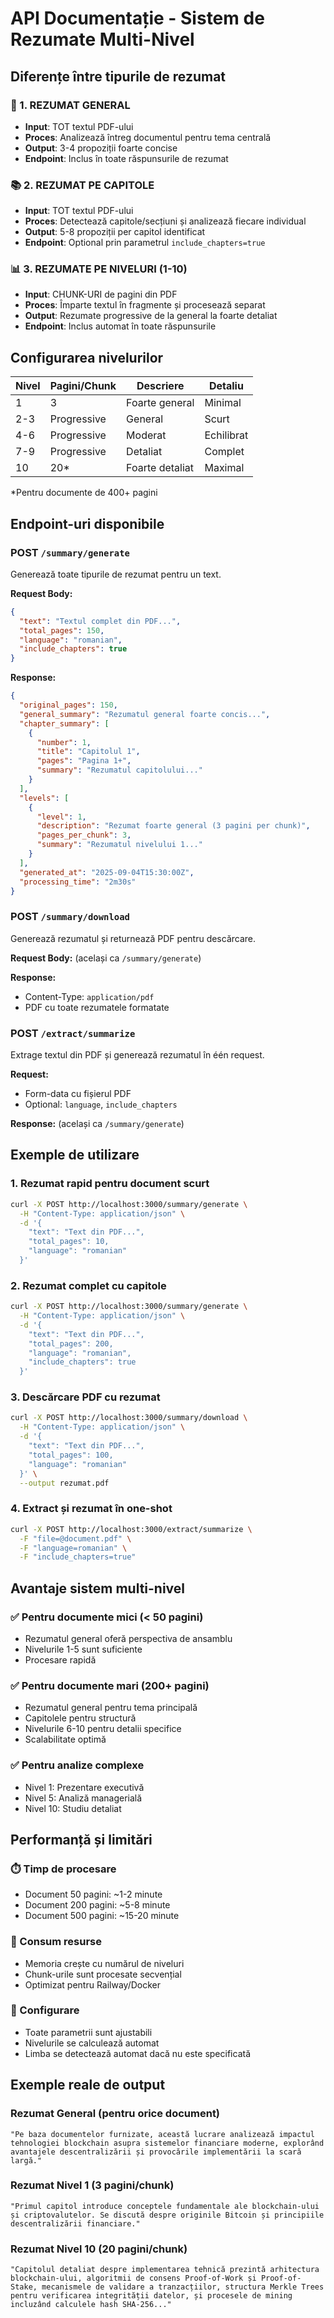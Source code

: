 # API Documentație - Sistem de Rezumate Multi-Nivel

## Diferențe între tipurile de rezumat

### 🎯 1. REZUMAT GENERAL
- **Input**: TOT textul PDF-ului
- **Proces**: Analizează întreg documentul pentru tema centrală
- **Output**: 3-4 propoziții foarte concise
- **Endpoint**: Inclus în toate răspunsurile de rezumat

### 📚 2. REZUMAT PE CAPITOLE
- **Input**: TOT textul PDF-ului
- **Proces**: Detectează capitole/secțiuni și analizează fiecare individual
- **Output**: 5-8 propoziții per capitol identificat
- **Endpoint**: Optional prin parametrul `include_chapters=true`

### 📊 3. REZUMATE PE NIVELURI (1-10)
- **Input**: CHUNK-URI de pagini din PDF
- **Proces**: Împarte textul în fragmente și procesează separat
- **Output**: Rezumate progressive de la general la foarte detaliat
- **Endpoint**: Inclus automat în toate răspunsurile

## Configurarea nivelurilor

| Nivel | Pagini/Chunk | Descriere | Detaliu |
|-------|--------------|-----------|---------|
| 1 | 3 | Foarte general | Minimal |
| 2-3 | Progressive | General | Scurt |
| 4-6 | Progressive | Moderat | Echilibrat |
| 7-9 | Progressive | Detaliat | Complet |
| 10 | 20* | Foarte detaliat | Maximal |

*Pentru documente de 400+ pagini

## Endpoint-uri disponibile

### POST `/summary/generate`
Generează toate tipurile de rezumat pentru un text.

**Request Body:**
```json
{
  "text": "Textul complet din PDF...",
  "total_pages": 150,
  "language": "romanian",
  "include_chapters": true
}
```

**Response:**
```json
{
  "original_pages": 150,
  "general_summary": "Rezumatul general foarte concis...",
  "chapter_summary": [
    {
      "number": 1,
      "title": "Capitolul 1",
      "pages": "Pagina 1+",
      "summary": "Rezumatul capitolului..."
    }
  ],
  "levels": [
    {
      "level": 1,
      "description": "Rezumat foarte general (3 pagini per chunk)",
      "pages_per_chunk": 3,
      "summary": "Rezumatul nivelului 1..."
    }
  ],
  "generated_at": "2025-09-04T15:30:00Z",
  "processing_time": "2m30s"
}
```

### POST `/summary/download`
Generează rezumatul și returnează PDF pentru descărcare.

**Request Body:** (același ca `/summary/generate`)

**Response:** 
- Content-Type: `application/pdf`
- PDF cu toate rezumatele formatate

### POST `/extract/summarize`
Extrage textul din PDF și generează rezumatul în één request.

**Request:** 
- Form-data cu fișierul PDF
- Optional: `language`, `include_chapters`

**Response:** (același ca `/summary/generate`)

## Exemple de utilizare

### 1. Rezumat rapid pentru document scurt
```bash
curl -X POST http://localhost:3000/summary/generate \
  -H "Content-Type: application/json" \
  -d '{
    "text": "Text din PDF...",
    "total_pages": 10,
    "language": "romanian"
  }'
```

### 2. Rezumat complet cu capitole
```bash
curl -X POST http://localhost:3000/summary/generate \
  -H "Content-Type: application/json" \
  -d '{
    "text": "Text din PDF...",
    "total_pages": 200,
    "language": "romanian",
    "include_chapters": true
  }'
```

### 3. Descărcare PDF cu rezumat
```bash
curl -X POST http://localhost:3000/summary/download \
  -H "Content-Type: application/json" \
  -d '{
    "text": "Text din PDF...",
    "total_pages": 100,
    "language": "romanian"
  }' \
  --output rezumat.pdf
```

### 4. Extract și rezumat în one-shot
```bash
curl -X POST http://localhost:3000/extract/summarize \
  -F "file=@document.pdf" \
  -F "language=romanian" \
  -F "include_chapters=true"
```

## Avantaje sistem multi-nivel

### ✅ Pentru documente mici (< 50 pagini)
- Rezumatul general oferă perspectiva de ansamblu
- Nivelurile 1-5 sunt suficiente
- Procesare rapidă

### ✅ Pentru documente mari (200+ pagini)
- Rezumatul general pentru tema principală
- Capitolele pentru structură
- Nivelurile 6-10 pentru detalii specifice
- Scalabilitate optimă

### ✅ Pentru analize complexe
- Nivel 1: Prezentare executivă
- Nivel 5: Analiză managerială
- Nivel 10: Studiu detaliat

## Performanță și limitări

### ⏱️ Timp de procesare
- Document 50 pagini: ~1-2 minute
- Document 200 pagini: ~5-8 minute  
- Document 500 pagini: ~15-20 minute

### 💾 Consum resurse
- Memoria crește cu numărul de niveluri
- Chunk-urile sunt procesate secvențial
- Optimizat pentru Railway/Docker

### 🔧 Configurare
- Toate parametrii sunt ajustabili
- Nivelurile se calculează automat
- Limba se detectează automat dacă nu este specificată

## Exemple reale de output

### Rezumat General (pentru orice document)
```
"Pe baza documentelor furnizate, această lucrare analizează impactul tehnologiei blockchain asupra sistemelor financiare moderne, explorând avantajele descentralizării și provocările implementării la scară largă."
```

### Rezumat Nivel 1 (3 pagini/chunk)
```
"Primul capitol introduce conceptele fundamentale ale blockchain-ului și criptovalutelor. Se discută despre originile Bitcoin și principiile descentralizării financiare."
```

### Rezumat Nivel 10 (20 pagini/chunk)
```
"Capitolul detaliat despre implementarea tehnică prezintă arhitectura blockchain-ului, algoritmii de consens Proof-of-Work și Proof-of-Stake, mecanismele de validare a tranzacțiilor, structura Merkle Trees pentru verificarea integrității datelor, și procesele de mining incluzând calculele hash SHA-256..."
```
